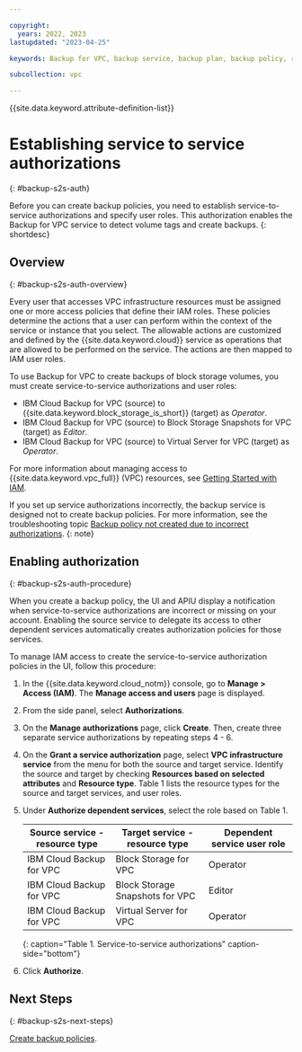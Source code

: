 ```yaml
---

copyright:
  years: 2022, 2023
lastupdated: "2023-04-25"

keywords: Backup for VPC, backup service, backup plan, backup policy, restore, restore volume, restore data

subcollection: vpc

---
```


{{site.data.keyword.attribute-definition-list}}

# Establishing service to service authorizations
{: #backup-s2s-auth}

Before you can create backup policies, you need to establish service-to-service authorizations and specify user roles. This authorization enables the Backup for VPC service to detect volume tags and create backups.
{: shortdesc}

## Overview
{: #backup-s2s-auth-overview}

Every user that accesses VPC infrastructure resources must be assigned one or more access policies that define their IAM roles. These policies determine the actions that a user can perform within the context of the service or instance that you select. The allowable actions are customized and defined by the {{site.data.keyword.cloud}} service as operations that are allowed to be performed on the service. The actions are then mapped to IAM user roles.

To use Backup for VPC to create backups of block storage volumes, you must create service-to-service authorizations and user roles:

* IBM Cloud Backup for VPC (source) to {{site.data.keyword.block_storage_is_short}} (target) as _Operator_.
* IBM Cloud Backup for VPC (source) to Block Storage Snapshots for VPC (target) as _Editor_.
* IBM Cloud Backup for VPC (source) to Virtual Server for VPC (target) as _Operator_.

For more information about managing access to {{site.data.keyword.vpc_full}} (VPC) resources, see [Getting Started with IAM](/docs/vpc?topic=vpc-iam-getting-started&interface=ui).

If you set up service authorizations incorrectly, the backup service is designed not to create backup policies. For more information, see the troubleshooting topic [Backup policy not created due to incorrect authorizations](/docs/vpc?topic=vpc-baas-troubleshoot&interface=ui#baas-ts-3).
{: note}

## Enabling authorization
{: #backup-s2s-auth-procedure}

When you create a backup policy, the UI and APIU display a notification when service-to-service authorizations are incorrect or missing on your account. Enabling the source service to delegate its access to other dependent services automatically creates authorization policies for those services.

To manage IAM access to create the service-to-service authorization policies in the UI, follow this procedure:

1. In the {{site.data.keyword.cloud_notm}} console, go to **Manage > Access (IAM)**. The **Manage access and users** page is displayed.

2. From the side panel, select **Authorizations**.

3. On the **Manage authorizations** page, click **Create**. Then, create three separate service authorizations by repeating steps 4 - 6.

4. On the **Grant a service authorization** page, select **VPC infrastructure service** from the menu for both the source and target service. Identify the source and target by checking **Resources based on selected attributes** and **Resource type**. Table 1 lists the resource types for the source and target services, and user roles.

5. Under **Authorize dependent services**, select the role based on Table 1.

   | Source service - resource type | Target service - resource type | Dependent service user role |
   |----------------|----------------|-----------|
   | IBM Cloud Backup for VPC | Block Storage for VPC | Operator |
   | IBM Cloud Backup for VPC | Block Storage Snapshots for VPC | Editor |
   | IBM Cloud Backup for VPC | Virtual Server for VPC | Operator |
   {: caption="Table 1. Service-to-service authorizations" caption-side="bottom"}

6. Click **Authorize**.

## Next Steps
{: #backup-s2s-next-steps}

[Create backup policies](/docs/vpc?topic=vpc-backup-policy-create).
